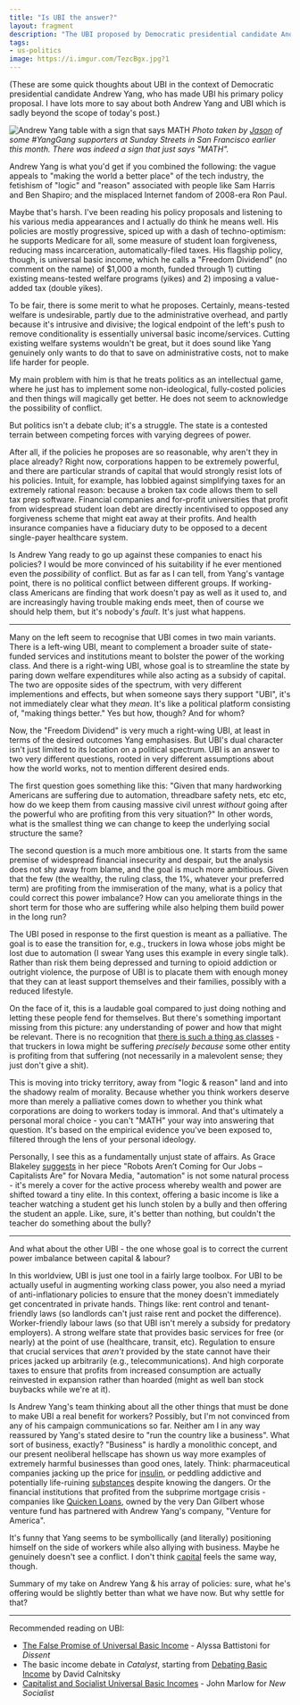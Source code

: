 ```yaml
---
title: "Is UBI the answer?"
layout: fragment
description: "The UBI proposed by Democratic presidential candidate Andrew Yang is responding to a very different question from what the left is asking."
tags:
- us-politics
image: https://i.imgur.com/TezcBgx.jpg?1
---
```


(These are some quick thoughts about UBI in the context of Democratic presidential candidate Andrew Yang, who has made UBI his primary policy proposal. I have lots more to say about both Andrew Yang and UBI which is sadly beyond the scope of today's post.)

![Andrew Yang table with a sign that says MATH](https://i.imgur.com/TezcBgx.jpg?1)
_Photo taken by [Jason](https://twitter.com/jasonpjason) of some #YangGang supporters at Sunday Streets in San Francisco earlier this month. There was indeed a sign that just says "MATH"._

Andrew Yang is what you'd get if you combined the following: the vague appeals to "making the world a better place" of the tech industry, the fetishism of "logic" and "reason" associated with people like Sam Harris and Ben Shapiro; and the misplaced Internet fandom of 2008-era Ron Paul.

Maybe that's harsh. I've been reading his policy proposals and listening to his various media appearances and I actually do think he means well. His policies are mostly progressive, spiced up with a dash of techno-optimism: he supports Medicare for all, some measure of student loan forgiveness, reducing mass incarceration, automatically-filed taxes. His flagship policy, though, is universal basic income, which he calls a "Freedom Dividend" (no comment on the name) of $1,000 a month, funded through 1) cutting existing means-tested welfare programs (yikes) and 2) imposing a value-added tax (double yikes).

To be fair, there is some merit to what he proposes. Certainly, means-tested welfare is undesirable, partly due to the administrative overhead, and partly because it's intrusive and divisive; the logical endpoint of the left's push to remove conditionality is essentially universal basic income/services. Cutting existing welfare systems wouldn't be great, but it does sound like Yang genuinely only wants to do that to save on administrative costs, not to make life harder for people.

My main problem with him is that he treats politics as an intellectual game, where he just has to implement some non-ideological, fully-costed policies and then things will magically get better. He does not seem to acknowledge the possibility of conflict.

But politics isn't a debate club; it's a struggle. The state is a contested terrain between competing forces with varying degrees of power.

After all, if the policies he proposes are so reasonable, why aren't they in place already? Right now, corporations happen to be extremely powerful, and there are particular strands of capital that would strongly resist lots of his policies. Intuit, for example, has lobbied against simplifying taxes for an extremely rational reason: because a broken tax code allows them to sell tax prep software. Financial companies and for-profit universities that profit from widespread student loan debt are directly incentivised to opposed any forgiveness scheme that might eat away at their profits. And health insurance companies have a fiduciary duty to be opposed to a decent single-payer healthcare system.

Is Andrew Yang ready to go up against these companies to enact his policies? I would be more convinced of his suitability if he ever mentioned even the _possibility_ of conflict. But as far as I can tell, from Yang's vantage point, there is no political conflict between different groups. If working-class Americans are finding that work doesn't pay as well as it used to, and are increasingly having trouble making ends meet, then of course we should help them, but it's nobody's _fault_. It's just what happens.

***

Many on the left seem to recognise that UBI comes in two main variants. There is a left-wing UBI, meant to complement a broader suite of state-funded services and institutions meant to bolster the power of the working class. And there is a right-wing UBI, whose goal is to streamline the state by paring down welfare expenditures while also acting as a subsidy of capital. The two are opposite sides of the spectrum, with very different implementions and effects, but when someone says thery support "UBI", it's not immediately clear what they _mean_. It's like a political platform consisting of, "making things better." Yes but how, though? And for whom?

Now, the "Freedom Dividend" is very much a right-wing UBI, at least in terms of the desired outcomes Yang emphasises. But UBI's dual character isn't just limited to its location on a political spectrum. UBI is an answer to two very different questions, rooted in very different assumptions about how the world works, not to mention different desired ends.

The first question goes something like this: "Given that many hardworking Americans are suffering due to automation, threadbare safety nets, etc etc, how do we keep them from causing massive civil unrest _without_ going after the powerful who are profiting from this very situation?" In other words, what is the smallest thing we can change to keep the underlying social structure the same?

The second question is a much more ambitious one. It starts from the same premise of widespread financial insecurity and despair, but the analysis does not shy away from blame, and the goal is much more ambitious. Given that the few (the wealthy, the ruling class, the 1%, whatever your preferred term) are profiting from the immiseration of the many, what is a policy that could correct this power imbalance? How can you ameliorate things in the short term for those who are suffering while also helping them build power in the long run?

The UBI posed in response to the first question is meant as a palliative. The goal is to ease the transition for, e.g., truckers in Iowa whose jobs might be lost due to automation (I swear Yang uses this example in every single talk). Rather than risk them being depressed and turning to opioid addiction or outright violence, the purpose of UBI is to placate them with enough money that they can at least support themselves and their families, possibly with a reduced lifestyle.

On the face of it, this is a laudable goal compared to just doing nothing and letting these people fend for themselves. But there's something important missing from this picture: any understanding of power and how that might be relevant. There is no recognition that [there is such a thing as classes](/posts/fragments-62) - that truckers in Iowa might be suffering _precisely because_ some other entity is profiting from that suffering (not necessarily in a malevolent sense; they just don't give a shit).

This is moving into tricky territory, away from "logic & reason" land and into the shadowy realm of morality. Because whether you think workers deserve more than merely a palliative comes down to whether you think what corporations are doing to workers today is immoral. And that's ultimately a personal moral choice - you can't "MATH" your way into answering that question. It's based on the empirical evidence you've been exposed to, filtered through the lens of your personal ideology.

Personally, I see this as a fundamentally unjust state of affairs. As Grace Blakeley [suggests](https://novaramedia.com/2018/03/20/robots-arent-coming-for-our-jobs-capitalists-are/) in her piece "Robots Aren’t Coming for Our Jobs – Capitalists Are" for Novara Media, "automation" is not some natural process - it's merely a cover for the active process whereby wealth and power are shifted toward a tiny elite. In this context, offering a basic income is like a teacher watching a student get his lunch stolen by a bully and then offering the student an apple. Like, sure, it's better than nothing, but couldn't the teacher do something about the bully?

***

And what about the other UBI - the one whose goal is to correct the current power imbalance between capital & labour?

In this worldview, UBI is just one tool in a fairly large toolbox. For UBI to be actually useful in augmenting working class power, you also need a myriad of anti-inflationary policies to ensure that the money doesn't immediately get concentrated in private hands. Things like: rent control and tenant-friendly laws (so landlords can't just raise rent and pocket the difference). Worker-friendly labour laws (so that UBI isn't merely a subsidy for predatory employers). A strong welfare state that provides basic services for free (or nearly) at the point of use (healthcare, transit, etc). Regulation to ensure that crucial services that _aren't_ provided by the state cannot have their prices jacked up arbitrarily (e.g., telecommunications). And high corporate taxes to ensure that profits from increased consumption are actually reinvested in expansion rather than hoarded (might as well ban stock buybacks while we're at it).

Is Andrew Yang's team thinking about all the other things that must be done to make UBI a real benefit for workers? Possibly, but I'm not convinced from any of his campaign communications so far. Neither am I in any way reassured by Yang's stated desire to "run the country like a business". What sort of business, exactly? "Business" is hardly a monolithic concept, and our present neoliberal hellscape has shown us way more examples of extremely harmful businesses than good ones, lately. Think: pharmaceutical companies jacking up the price for [insulin](https://www.bbc.com/news/world-us-canada-47491964), or peddling addictive and potentially life-ruining [substances](https://www.washingtonpost.com/national/purdue-pharma-ceo-says-bankruptcy-is-an-option-as-company-faces-opioid-lawsuits/2019/03/12/6f794e1a-450b-11e9-90f0-0ccfeec87a61_story.html) despite knowing the dangers. Or the financial institutions that profited from the subprime mortgage crisis - companies like [Quicken Loans](https://jacobinmag.com/2018/11/the-house-that-debt-built), owned by the very Dan Gilbert whose venture fund has partnered with Andrew Yang's company, "Venture for America".

It's funny that Yang seems to be symbollically (and literally) positioning himself on the side of workers while also allying with business. Maybe he genuinely doesn't see a conflict. I don't think [capital](/posts/fragments-24) feels the same way, though.

Summary of my take on Andrew Yang & his array of policies: sure, what he's offering would be slightly better than what we have now. But why settle for that?

***

Recommended reading on UBI:

* [The False Promise of Universal Basic Income](https://www.dissentmagazine.org/article/false-promise-universal-basic-income-andy-stern-ruger-bregman) - Alyssa Battistoni for _Dissent_
* The basic income debate in _Catalyst_, starting from [Debating Basic Income](https://catalyst-journal.com/vol1/no3/debating-basic-income) by David Calnitsky
* [Capitalist and Socialist Universal Basic Incomes](https://newsocialist.org.uk/capitalist-and-socialist-universal-basic-incomes/) - John Marlow for _New Socialist_
